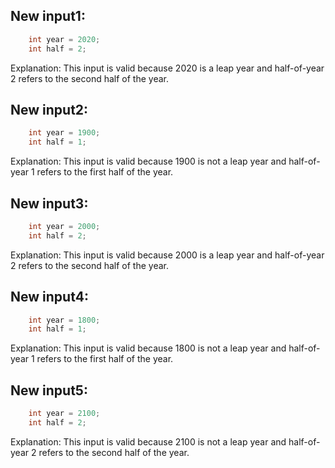 ## New input1:
```java
    int year = 2020;
    int half = 2;
```
Explanation: This input is valid because 2020 is a leap year and half-of-year 2 refers to the second half of the year.

## New input2:
```java
    int year = 1900;
    int half = 1;
```
Explanation: This input is valid because 1900 is not a leap year and half-of-year 1 refers to the first half of the year.

## New input3:
```java
    int year = 2000;
    int half = 2;
```
Explanation: This input is valid because 2000 is a leap year and half-of-year 2 refers to the second half of the year.

## New input4:
```java
    int year = 1800;
    int half = 1;
```
Explanation: This input is valid because 1800 is not a leap year and half-of-year 1 refers to the first half of the year.

## New input5:
```java
    int year = 2100;
    int half = 2;
```
Explanation: This input is valid because 2100 is not a leap year and half-of-year 2 refers to the second half of the year.
